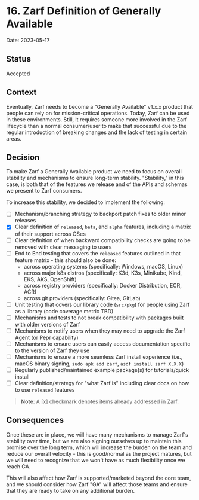 # 16. Zarf Definition of Generally Available

Date: 2023-05-17

## Status

Accepted

## Context

Eventually, Zarf needs to become a "Generally Available" v1.x.x product that people can rely on for mission-critical operations.  Today, Zarf can be used in these environments. Still, it requires someone more involved in the Zarf lifecycle than a normal consumer/user to make that successful due to the regular introduction of breaking changes and the lack of testing in certain areas.

## Decision

To make Zarf a Generally Available product we need to focus on overall stability and mechanisms to ensure long-term stability.  "Stability," in this case, is both that of the features we release and of the APIs and schemas we present to Zarf consumers.

To increase this stability, we decided to implement the following:

- [ ] Mechanism/branching strategy to backport patch fixes to older minor releases
- [x] Clear definition of `released`, `beta`, and `alpha` features, including a matrix of their support across OSes
- [ ] Clear definition of when backward compatibility checks are going to be removed with clear messaging to users
- [ ] End to End testing that covers the `released` features outlined in that feature matrix - this should also be done:
  - across operating systems (specifically: Windows, macOS, Linux)
  - across major k8s distros (specifically: K3d, K3s, Minikube, Kind, EKS, AKS, OpenShift)
  - across registry providers (specifically: Docker Distribution, ECR, ACR)
  - across git providers (specifically: Gitea, GitLab)
- [ ] Unit testing that covers our library code (`src/pkg`) for people using Zarf as a library (code coverage metric TBD)
- [ ] Mechanisms and tests to not break compatibility with packages built with older versions of Zarf
- [ ] Mechanisms to notify users when they may need to upgrade the Zarf Agent (or Pepr capability)
- [ ] Mechanisms to ensure users can easily access documentation specific to the version of Zarf they use
- [ ] Mechanisms to ensure a more seamless Zarf install experience (i.e., macOS binary signing, `sudo apk add zarf`, `asdf install zarf X.X.X`)
- [ ] Regularly published/maintained example package(s) for tutorials/quick install
- [ ] Clear definition/strategy for "what Zarf is" including clear docs on how to use `released` features

>  **Note**: A [x] checkmark denotes items already addressed in Zarf.

## Consequences

Once these are in place, we will have many mechanisms to manage Zarf's stability over time, but we are also signing ourselves up to maintain this promise over the long term, which will increase the burden on the team and reduce our overall velocity - this is good/normal as the project matures, but we will need to recognize that we won't have as much flexibility once we reach GA.

This will also affect how Zarf is supported/marketed beyond the core team, and we should consider how Zarf "GA" will affect those teams and ensure that they are ready to take on any additional burden.
